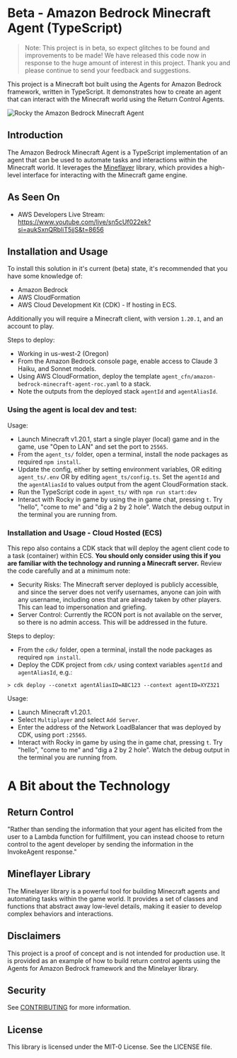 # Beta - Amazon Bedrock Minecraft Agent (TypeScript)

> Note: This project is in beta, so expect glitches to be found and improvements to be made! We have released this code now in response to the huge amount of interest in this project.  Thank you and please continue to send your feedback and suggestions.

This project is a Minecraft bot built using the Agents for Amazon Bedrock framework, written in TypeScript. It demonstrates how to create an agent that can interact with the Minecraft world using the Return Control Agents.

![Rocky the Amazon Bedrock Minecraft Agent](images/rocky.png)

## Introduction

The Amazon Bedrock Minecraft Agent is a TypeScript implementation of an agent that can be used to automate tasks and interactions within the Minecraft world. It leverages the [Mineflayer](https://github.com/PrismarineJS/mineflayer) library, which provides a high-level interface for interacting with the Minecraft game engine.

## As Seen On 
- AWS Developers Live Stream: https://www.youtube.com/live/sn5cUf022ek?si=aukSxnQRbliT5jjS&t=8656

## Installation and Usage

To install this solution in it's current (beta) state, it's recommended that you have some knowledge of:  
- Amazon Bedrock
- AWS CloudFormation
- AWS Cloud Development Kit (CDK) - If hosting in ECS.

Additionally you will require a Minecraft client, with version `1.20.1`, and an account to play.

Steps to deploy: 
- Working in us-west-2 (Oregon)
- From the Amazon Bedrock console page, enable access to Claude 3 Haiku, and Sonnet models.
- Using AWS CloudFormation, deploy the template `agent_cfn/amazon-bedrock-minecraft-agent-roc.yaml` to a stack.
- Note the outputs from the deployed stack `agentId` and `agentAliasId`.

### Using the agent is local dev and test:

Usage:
- Launch Minecraft v1.20.1, start a single player (local) game and in the game, use "Open to LAN" and set the port to `25565`.
- From the `agent_ts/` folder, open a terminal, install the node packages as required `npm install`.
- Update the config, either by setting environment variables, OR editing `agent_ts/.env` OR by editing `agent_ts/config.ts`.  Set the `agentId` and the `agentAliasId` to values output from the agent CloudFormation stack.
- Run the TypeScript code in `agent_ts/` with `npm run start:dev`
- Interact with Rocky in game by using the in game chat, pressing `t`.  Try "hello", "come to me" and "dig a 2 by 2 hole".  Watch the debug output in the terminal you are running from. 

### Installation and Usage - Cloud Hosted (ECS)

This repo also contains a CDK stack that will deploy the agent client code to a task (container) within ECS. **You should only consider using this if you are familiar with the technology and running a Minecraft server.** Review the code carefully and at a minimum note:
- Security Risks: The Minecraft server deployed is publicly accessible, and since the server does not verify usernames, anyone can join with any username, including ones that are already taken by other players. This can lead to impersonation and griefing.
- Server Control: Currently the RCON port is not available on the server, so there is no admin access.  This will be addressed in the future. 

Steps to deploy: 
- From the `cdk/` folder, open a terminal, install the node packages as required `npm install`.
- Deploy the CDK project from `cdk/` using context variables `agentId` and `agentAliasId`, e.g.:

```
> cdk deploy --conetxt agentAliasID=ABC123 --context agentID=XYZ321
```

Usage:
- Launch Minecraft v1.20.1.
- Select `Multiplayer` and select `Add Server`.
- Enter the address of the Network LoadBalancer that was deployed by CDK, using port `:25565`. 
- Interact with Rocky in game by using the in game chat, pressing `t`.  Try "hello", "come to me" and "dig a 2 by 2 hole".  Watch the debug output in the terminal you are running from. 

# A Bit about the Technology 

## Return Control
"Rather than sending the information that your agent has elicited from the user to a Lambda function for fulfillment, you can instead choose to return control to the agent developer by sending the information in the InvokeAgent response."


## Mineflayer Library

The Minelayer library is a powerful tool for building Minecraft agents and automating tasks within the game world. It provides a set of classes and functions that abstract away low-level details, making it easier to develop complex behaviors and interactions.

## Disclaimers

This project is a proof of concept and is not intended for production use. It is provided as an example of how to build return control agents using the Agents for Amazon Bedrock framework and the Minelayer library.

## Security

See [CONTRIBUTING](CONTRIBUTING.md#security-issue-notifications) for more information.

## License

This library is licensed under the MIT-0 License. See the LICENSE file.